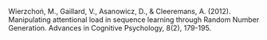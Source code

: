 ﻿---
layout: post
date:   2012-01-02 09:00:00
link: https://www.ncbi.nlm.nih.gov/pmc/articles/PMC3376889/
categories: article
year: 2012
---

Wierzchoń, M., Gaillard, V., Asanowicz, D., & Cleeremans, A. (2012). Manipulating attentional load in sequence learning through Random Number Generation. Advances in Cognitive Psychology, 8(2), 179-195.